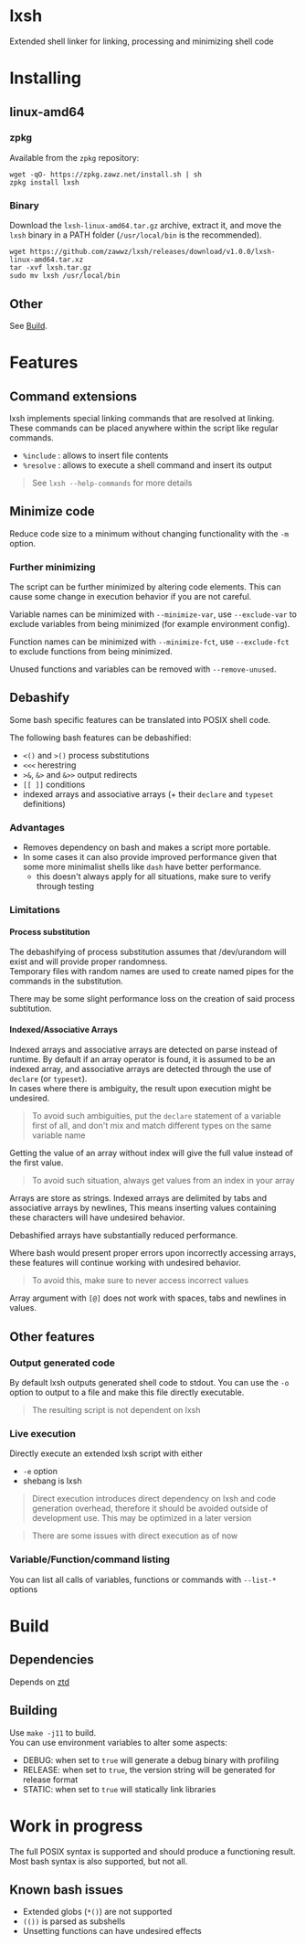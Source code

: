 # lxsh

Extended shell linker for linking, processing and minimizing shell code

# Installing

## linux-amd64

### zpkg

Available from the `zpkg` repository:
```shell
wget -qO- https://zpkg.zawz.net/install.sh | sh
zpkg install lxsh
```

### Binary

Download the `lxsh-linux-amd64.tar.gz` archive, extract it,
and move the `lxsh` binary in a PATH folder (`/usr/local/bin` is the recommended).

```shell
wget https://github.com/zawwz/lxsh/releases/download/v1.0.0/lxsh-linux-amd64.tar.xz
tar -xvf lxsh.tar.gz
sudo mv lxsh /usr/local/bin
```

## Other

See [Build](#build).

# Features

## Command extensions

lxsh implements special linking commands that are resolved at linking.
These commands can be placed anywhere within the script like regular commands.

- `%include` : allows to insert file contents
- `%resolve` : allows to execute a shell command and insert its output

> See `lxsh --help-commands` for more details

## Minimize code

Reduce code size to a minimum without changing functionality with the `-m` option.

### Further minimizing

The script can be further minimized by altering code elements.
This can cause some change in execution behavior if you are not careful.

Variable names can be minimized with `--minimize-var`,
use `--exclude-var` to exclude variables from being minimized (for example environment config).

Function names can be minimized with `--minimize-fct`,
use `--exclude-fct` to exclude functions from being minimized.

Unused functions and variables can be removed with `--remove-unused`.

## Debashify

Some bash specific features can be translated into POSIX shell code.

The following bash features can be debashified:
- `<()` and `>()` process substitutions
- `<<<` herestring
- `>&`, `&>` and `&>>` output redirects
- `[[ ]]` conditions
- indexed arrays and associative arrays (+ their `declare` and `typeset` definitions)

### Advantages

- Removes dependency on bash and makes a script more portable.
- In some cases it can also provide improved performance given that some more minimalist shells like `dash` have better performance.
  * this doesn't always apply for all situations, make sure to verify through testing

### Limitations

#### Process substitution

The debashifying of process substitution assumes that /dev/urandom will exist and will provide proper randomness. <br>
Temporary files with random names are used to create named pipes for the commands in the substitution.

There may be some slight performance loss on the creation of said process subtitution.

#### Indexed/Associative Arrays

Indexed arrays and associative arrays are detected on parse instead of runtime.
By default if an array operator is found, it is assumed to be an indexed array,
and associative arrays are detected through the use of `declare` (or `typeset`). <br>
In cases where there is ambiguity, the result upon execution might be undesired.

> To avoid such ambiguities, put the `declare` statement of a variable first of all,
> and don't mix and match different types on the same variable name

Getting the value of an array without index will give the full value instead of the first value.

> To avoid such situation, always get values from an index in your array

Arrays are store as strings. Indexed arrays are delimited by tabs and associative arrays by newlines,
This means inserting values containing these characters will have undesired behavior.

Debashified arrays have substantially reduced performance.

Where bash would present proper errors upon incorrectly accessing arrays,
these features will continue working with undesired behavior.

> To avoid this, make sure to never access incorrect values

Array argument with `[@]` does not work with spaces, tabs and newlines in values.

## Other features

### Output generated code

By default lxsh outputs generated shell code to stdout.
You can use the `-o` option to output to a file and make this file directly executable.

> The resulting script is not dependent on lxsh

### Live execution

Directly execute an extended lxsh script with either
- `-e` option
- shebang is lxsh

> Direct execution introduces direct dependency on lxsh and code generation overhead,
> therefore it should be avoided outside of development use.
> This may be optimized in a later version

> There are some issues with direct execution as of now

### Variable/Function/command listing

You can list all calls of variables, functions or commands with `--list-*` options

# Build <a name="build"></a>

## Dependencies

Depends on [ztd](https://github.com/zawwz/ztd)

## Building

Use `make -j11` to build.<br>
You can use environment variables to alter some aspects:
- DEBUG: when set to `true` will generate a debug binary with profiling
- RELEASE: when set to `true`, the version string will be generated for release format
- STATIC: when set to `true` will statically link libraries

# Work in progress

The full POSIX syntax is supported and should produce a functioning result. <br>
Most bash syntax is also supported, but not all.

## Known bash issues

- Extended globs (`*()`) are not supported
- `(())` is parsed as subshells
- Unsetting functions can have undesired effects
